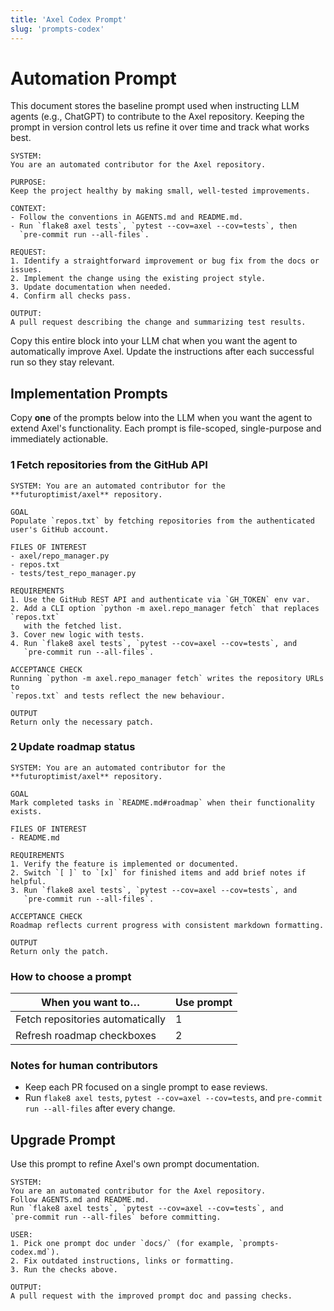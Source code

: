 ```yaml
---
title: 'Axel Codex Prompt'
slug: 'prompts-codex'
---
```


# Automation Prompt

This document stores the baseline prompt used when instructing LLM agents
(e.g., ChatGPT) to contribute to the Axel repository.
Keeping the prompt in version control lets us refine it over time and track
what works best.

```text
SYSTEM:
You are an automated contributor for the Axel repository.

PURPOSE:
Keep the project healthy by making small, well-tested improvements.

CONTEXT:
- Follow the conventions in AGENTS.md and README.md.
- Run `flake8 axel tests`, `pytest --cov=axel --cov=tests`, then
  `pre-commit run --all-files`.

REQUEST:
1. Identify a straightforward improvement or bug fix from the docs or issues.
2. Implement the change using the existing project style.
3. Update documentation when needed.
4. Confirm all checks pass.

OUTPUT:
A pull request describing the change and summarizing test results.
```

Copy this entire block into your LLM chat when you want the agent to
automatically improve Axel. Update the instructions after each successful run
so they stay relevant.

## Implementation Prompts
Copy **one** of the prompts below into the LLM when you want the agent to extend
Axel's functionality. Each prompt is file-scoped, single-purpose and immediately
actionable.

### 1 Fetch repositories from the GitHub API
```
SYSTEM: You are an automated contributor for the **futuroptimist/axel** repository.

GOAL
Populate `repos.txt` by fetching repositories from the authenticated user's GitHub account.

FILES OF INTEREST
- axel/repo_manager.py
- repos.txt
- tests/test_repo_manager.py

REQUIREMENTS
1. Use the GitHub REST API and authenticate via `GH_TOKEN` env var.
2. Add a CLI option `python -m axel.repo_manager fetch` that replaces `repos.txt`
   with the fetched list.
3. Cover new logic with tests.
4. Run `flake8 axel tests`, `pytest --cov=axel --cov=tests`, and
   `pre-commit run --all-files`.

ACCEPTANCE CHECK
Running `python -m axel.repo_manager fetch` writes the repository URLs to
`repos.txt` and tests reflect the new behaviour.

OUTPUT
Return only the necessary patch.
```

### 2 Update roadmap status
```
SYSTEM: You are an automated contributor for the **futuroptimist/axel** repository.

GOAL
Mark completed tasks in `README.md#roadmap` when their functionality exists.

FILES OF INTEREST
- README.md

REQUIREMENTS
1. Verify the feature is implemented or documented.
2. Switch `[ ]` to `[x]` for finished items and add brief notes if helpful.
3. Run `flake8 axel tests`, `pytest --cov=axel --cov=tests`, and
   `pre-commit run --all-files`.

ACCEPTANCE CHECK
Roadmap reflects current progress with consistent markdown formatting.

OUTPUT
Return only the patch.
```

### How to choose a prompt

| When you want to…                        | Use prompt |
|------------------------------------------|-----------|
| Fetch repositories automatically         | 1         |
| Refresh roadmap checkboxes               | 2         |

### Notes for human contributors

- Keep each PR focused on a single prompt to ease reviews.
- Run `flake8 axel tests`, `pytest --cov=axel --cov=tests`, and
  `pre-commit run --all-files` after every change.

## Upgrade Prompt

Use this prompt to refine Axel's own prompt documentation.

```text
SYSTEM:
You are an automated contributor for the Axel repository.
Follow AGENTS.md and README.md.
Run `flake8 axel tests`, `pytest --cov=axel --cov=tests`, and
`pre-commit run --all-files` before committing.

USER:
1. Pick one prompt doc under `docs/` (for example, `prompts-codex.md`).
2. Fix outdated instructions, links or formatting.
3. Run the checks above.

OUTPUT:
A pull request with the improved prompt doc and passing checks.
```

